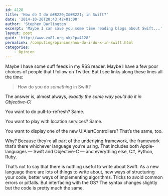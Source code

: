 ```yaml
---
id: 4128
title: 'How do I do &#8220;X&#8221; in Swift?'
date: '2014-10-20T20:43:42+01:00'
author: 'Stephen Darlington'
excerpt: 'Maybe I can save you some time reading blogs about Swift...'
layout: post
guid: 'http://www.zx81.org.uk/?p=4128'
permalink: /computing/opinion/how-do-i-do-x-in-swift.html
categories:
    - Opinion
---
```


Maybe I have some duff feeds in my RSS reader. Maybe I have a few poor choices of people that I follow on Twitter. But I see links along these lines all the time:

> How do you do *something* in Swift?

The answer is, almost always, *exactly the same way you’d do it in Objective-C!*

You want to do pull-to-refresh? Same.

You want to play with location services? Same.

You want to display one of the new UIAlertControllers? That’s the same, too.

Why? Because they’re all part of the underlying framework, the framework that’s there whichever language you’re using. That includes both Apple-languages — Swift and Objective-C — and everything else, C#, Python, Ruby.

That’s not to say that there is nothing useful to write about Swift. As a new language there are lots of things to write about, new ways of structuring your code, better ways of implementing algorithms. Tricks to avoid common errors or pitfalls. But interfacing with the OS? The syntax changes slightly but the code is pretty much the same.